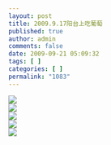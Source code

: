 ```yaml
---
layout: post
title: 2009.9.17阳台上吃葡萄
published: true
author: admin
comments: false
date: 2009-09-21 05:09:32
tags: [ ]
categories: [ ]
permalink: "1083"
---
```

![][1]  
![][2]  
![][3]  
![][4]  
![][5]

 [1]: http://xujianian.com/jx/blog/UploadFiles/2009-9/921144944.jpg
 [2]: http://xujianian.com/jx/blog/UploadFiles/2009-9/921490574.jpg
 [3]: http://xujianian.com/jx/blog/UploadFiles/2009-9/921114512.jpg
 [4]: http://xujianian.com/jx/blog/UploadFiles/2009-9/921222617.jpg
 [5]: http://xujianian.com/jx/blog/UploadFiles/2009-9/921317361.jpg